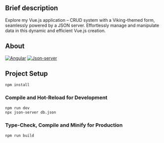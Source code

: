 
## Brief description

Explore my Vue.js application – CRUD system with a Viking-themed form, seamlessly powered by a JSON server. Effortlessly manage and manipulate data in this dynamic and efficient Vue.js creation.

## About
[![Angular](https://img.shields.io/badge/Vue-3.4.11-brightgreen)](https://vuejs.org/guide/quick-start.html)
[![Json-server](https://img.shields.io/badge/Json_server-1.0.0_alpha.17-brightgreen)](https://www.npmjs.com/package/json-server)

## Project Setup

```sh
npm install
```

### Compile and Hot-Reload for Development

```sh
npm run dev
npx json-server db.json
```

### Type-Check, Compile and Minify for Production

```sh
npm run build
```
